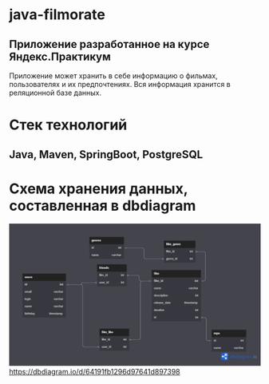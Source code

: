 # java-filmorate
Приложение разработанное на курсе Яндекс.Практикум
---
Приложение может хранить в себе информацию о фильмах, пользователях и их предпочтениях. Вся информация хранится в реляционной базе данных.
# Стек технологий
Java, Maven, SpringBoot, PostgreSQL
---
# Схема хранения данных, составленная в dbdiagram
![alt text](https://github.com/AssortedCaret/java-filmorate/blob/add-database/Untitled%20(2).png)
https://dbdiagram.io/d/64191fb1296d97641d897398

